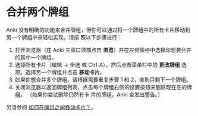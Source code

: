 # 合并两个牌组

Anki 没有明确的功能来合并牌组，但你可以通过将一个牌组中的所有卡片移动到另一个牌组中来轻松实现。请按
照以下步骤进行：

1. 打开浏览器（在 Anki 主窗口顶部点击 **浏览**）并在左侧窗格中选择你想要合并的其中一个牌组。
2. 选择所有卡片（编辑 → 全选 或 Ctrl-A），然后点击菜单栏中的 **更改牌组** 选项。选择另一个牌组并点击
   **移动卡片**。
3. 如果你想合并多个牌组，请根据需要重复步骤 1 和 2，直到只剩下一个牌组。
4. 关闭浏览器以返回牌组列表，点击每个牌组右侧的设置按钮来删除现在空的牌组。 （如果你尝试删除仍然有卡
   片的牌组，Anki 会发出警告。）

另请参阅
[如何在牌组之间移动卡片？](https://faqs.ankiweb.net/how-do-i-move-cards-between-decks.html?highlight=mergin#how-do-i-move-cards-between-decks)。
